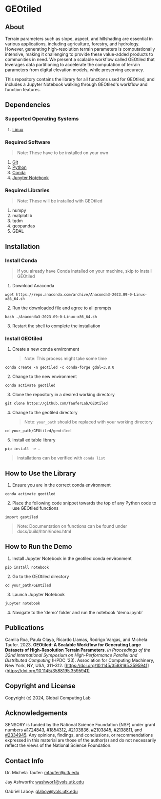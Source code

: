 # GEOtiled

## About

Terrain parameters such as slope, aspect, and hillshading are essential in various applications, including agriculture, forestry, 
and hydrology. However, generating high-resolution terrain parameters is computationally intensive, making it challenging to 
provide these value-added products to communities in need. We present a scalable workflow called GEOtiled that leverages data 
partitioning to accelerate the computation of terrain parameters from digital elevation models, while preserving accuracy.

This repository contains the library for all functions used for GEOtiled, and includes a Jupyter Notebook walking through 
GEOtiled's workflow and function features.

## Dependencies

### Supported Operating Systems

1. [Linux](https://www.linux.org/pages/download/)

### Required Software
> Note: These have to be installed on your own

1. [Git](https://git-scm.com/downloads)
2. [Python](https://www.python.org/downloads/)
3. [Conda](https://www.anaconda.com/download/)
4. [Jupyter Notebook](https://jupyter.org/install)

### Required Libraries
> Note: These will be installed with GEOtiled

1. numpy
2. matplotlib
3. tqdm
4. geopandas
5. GDAL

## Installation

### Install Conda
> If you already have Conda installed on your machine, skip to Install GEOtiled
1. Download Anaconda
```
wget https://repo.anaconda.com/archive/Anaconda3-2023.09-0-Linux-x86_64.sh
```
2. Run the downloaded file and agree to all prompts
```
bash ./Anaconda3-2023.09-0-Linux-x86_64.sh
```
3. Restart the shell to complete the installation

### Install GEOtiled

1. Create a new conda environment
   > Note: This process might take some time
```
conda create -n geotiled -c conda-forge gdal=3.8.0
```
2. Change to the new environment
```
conda activate geotiled
```
3. Clone the repository in a desired working directory
```
git clone https://github.com/TauferLab/GEOtiled
```
4. Change to the geotiled directory
   > Note: `your_path` should be replaced with your working directory
```
cd your_path/GEOtiled/geotiled
```
5. Install editable library
```
pip install -e .
```
> Installations can be verified with `conda list`

## How to Use the Library

1. Ensure you are in the correct conda environment
```
conda activate geotiled
```
2. Place the following code snippet towards the top of any Python code to use GEOtiled functions
```
import geotiled
```
> Note: Documentation on functions can be found under docs/build/html/index.html

## How to Run the Demo

1. Install Jupyter Notebook in the geotiled conda environment
```
pip install notebook
```
2. Go to the GEOtiled directory
```
cd your_path/GEOtiled
```
3. Launch Jupyter Notebook
```
jupyter notebook
```
4. Navigate to the 'demo' folder and run the notebook 'demo.ipynb'

## Publications

Camila Roa, Paula Olaya, Ricardo Llamas, Rodrigo Vargas, and Michela Taufer. 2023. **GEOtiled: A Scalable Workflow
for Generating Large Datasets of High-Resolution Terrain Parameters.** *In Proceedings of the 32nd International Symposium 
on High-Performance Parallel and Distributed Computing* (HPDC '23). Association for Computing Machinery, New York, NY, USA, 
311–312. [https://doi.org/10.1145/3588195.3595941](https://doi.org/10.1145/3588195.3595941)

## Copyright and License

Copyright (c) 2024, Global Computing Lab

## Acknowledgements

SENSORY is funded by the National Science Foundation (NSF) under grant numbers [#1724843](https://www.nsf.gov/awardsearch/showAward?AWD_ID=1724843&HistoricalAwards=false), 
[#1854312](https://www.nsf.gov/awardsearch/showAward?AWD_ID=1854312&HistoricalAwards=false), [#2103836](https://www.nsf.gov/awardsearch/showAward?AWD_ID=2103836&HistoricalAwards=false), 
[#2103845](https://www.nsf.gov/awardsearch/showAward?AWD_ID=2103845&HistoricalAwards=false), [#2138811](https://www.nsf.gov/awardsearch/showAward?AWD_ID=2138811&HistoricalAwards=false), 
and [#2334945](https://www.nsf.gov/awardsearch/showAward?AWD_ID=2334945&HistoricalAwards=false).
Any opinions, findings, and conclusions, or recommendations expressed in this material are those of the author(s) 
and do not necessarily reflect the views of the National Science Foundation. 

## Contact Info

Dr. Michela Taufer: mtaufer@utk.edu

Jay Ashworth: washwor1@vols.utk.edu

Gabriel Laboy: glaboy@vols.utk.edu
